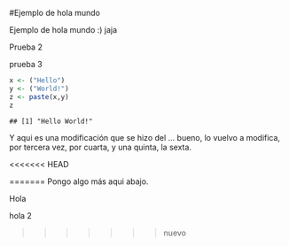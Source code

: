 #Ejemplo de hola mundo

Ejemplo de hola mundo :) jaja

Prueba 2

prueba 3


```r
x <- ("Hello")
y <- ("World!")
z <- paste(x,y)
z
```

```
## [1] "Hello World!"
```
Y aqui es una modificación que se hizo del ... bueno, lo vuelvo a modifica, por tercera vez, por cuarta, y una quinta, la sexta.

<<<<<<< HEAD

=======
Pongo algo más aqui abajo.

Hola

hola 2


>>>>>>> nuevo
